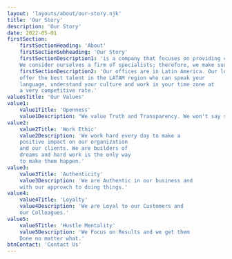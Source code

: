 ```yaml
---
layout: 'layouts/about/our-story.njk'
title: 'Our Story'
description: 'Our Story'
date: 2022-05-01
firstSection:
	firstSectionHeading: 'About'
	firstSectionSubheading: 'Our Story'
	firstSectionDescription1: 'is a company that focuses on providing cloud software solutions and nearshore staff augmentation services. We were founded in 2016 with the premise of helping every company fulfill the full potential of cloud computing and helping them find the best talent in the technologies they use. 
	We consider ourselves a firm of specialists; therefore, we make sure companies who rely on us for their staffing needs feel secure with their investments.'
	firstSectionDescription2: 'Our offices are in Latin America. Our location allows us to
	offer the best talent in the LATAM region who can speak your
	language, understand your culture and work in your time zone at
	a very competitive rate.'
valuesTitle: 'Our Values'
value1:
	value1Title: 'Openness' 
	value1Description: "We value Truth and Transparency. We won't say something we aren't or promise something we can't keep."
value2:
	value2Title: 'Work Ethic'
	value2Description: 'We work hard every day to make a
	positive impact on our organization
	and our clients. We are builders of
	dreams and hard work is the only way
	to make them happen.'
value3:
	value3Title: 'Authenticity'
	value3Description: 'We are Authentic in our business and
	with our approach to doing things.'
value4:
	value4Title: 'Loyalty'
	value4Description: 'We are Loyal to our Customers and
	our Colleagues.'
value5:
	value5Title: 'Hustle Mentality'
	value5Description: 'We Focus on Results and we get them
	Done no matter what.'
btnContact: 'Contact Us'
---
```

